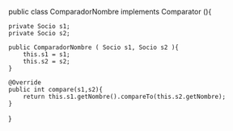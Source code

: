 public class ComparadorNombre implements Comparator <socio> (){

    private Socio s1;
    private Socio s2;

    public ComparadorNombre ( Socio s1, Socio s2 ){
        this.s1 = s1;
        this.s2 = s2;
    }

    @Override
    public int compare(s1,s2){
        return this.s1.getNombre().compareTo(this.s2.getNombre);
    }


}